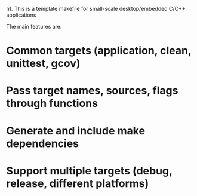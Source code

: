 h1. This is a template makefile for small-scale desktop/embedded C/C++ applications

The main features are:
# Common targets (application, clean, unittest, gcov)
# Pass target names, sources, flags through functions
# Generate and include make dependencies
# Support multiple targets (debug, release, different platforms)
